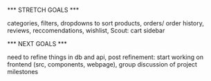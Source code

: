*** STRETCH GOALS ***

categories,
filters,
dropdowns to sort products,
orders/ order history,
reviews,
reccomendations,
wishlist,
Scout: cart sidebar


*** NEXT GOALS ***

need to refine things in db and api,
post refinement: start working on frontend (src, components, webpage),
group discussion of project milestones